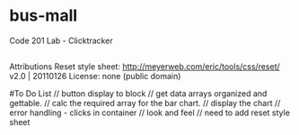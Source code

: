 # bus-mall
Code 201 Lab - Clicktracker

##
Attributions
Reset style sheet:
 http://meyerweb.com/eric/tools/css/reset/
   v2.0 | 20110126
   License: none (public domain)


#To Do List
// button display to block
// get data arrays organized and gettable.
// calc the required array for the bar chart.
// display the chart
// error handling - clicks in container
// look and feel
// need to add reset style sheet
